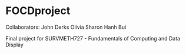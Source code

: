 # FOCDproject
Collaborators:
 John Derks
 Olivia Sharon
 Hanh Bui
 
Final project for SURVMETH727 - Fundamentals of Computing and Data Display

